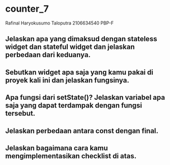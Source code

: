 # counter_7

Rafinal Haryokusumo Taloputra
2106634540
PBP-F

## Jelaskan apa yang dimaksud dengan stateless widget dan stateful widget dan jelaskan perbedaan dari keduanya.

## Sebutkan widget apa saja yang kamu pakai di proyek kali ini dan jelaskan fungsinya.

## Apa fungsi dari setState()? Jelaskan variabel apa saja yang dapat terdampak dengan fungsi tersebut.

## Jelaskan perbedaan antara const dengan final.

## Jelaskan bagaimana cara kamu mengimplementasikan checklist di atas.
